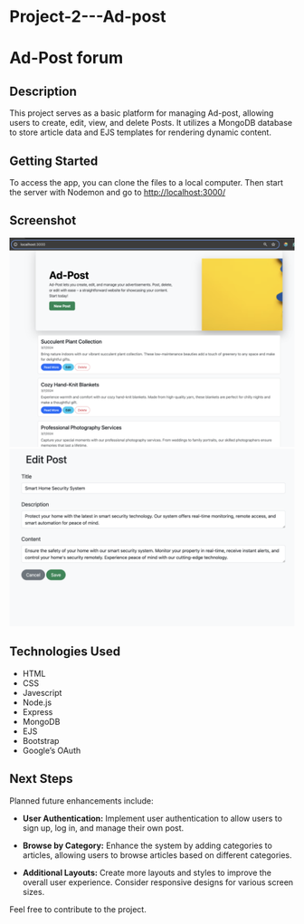 # Project-2---Ad-post
# Ad-Post forum

## Description

This project serves as a basic platform for managing Ad-post, allowing users to create, edit, view, and delete Posts. It utilizes a MongoDB database to store article data and EJS templates for rendering dynamic content.

## Getting Started

To access the app, you can clone the files to a local computer. Then start the server with Nodemon and go to <http://localhost:3000/>

## Screenshot
![Homepage of the website showing posts](./public/images/home.png)
![edit page of the website](./public/images/editPost.png)

## Technologies Used

- HTML
- CSS
- Javescript
- Node.js
- Express
- MongoDB
- EJS
- Bootstrap
- Google’s OAuth


## Next Steps

Planned future enhancements include:

- **User Authentication:**
  Implement user authentication to allow users to sign up, log in, and manage their own post.

- **Browse by Category:**
  Enhance the system by adding categories to articles, allowing users to browse articles based on different categories.

- **Additional Layouts:**
  Create more layouts and styles to improve the overall user experience. Consider responsive designs for various screen sizes.

Feel free to contribute to the project.